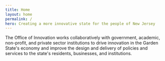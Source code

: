 ```yaml
---
title: Home
layout: home
permalink: /
hero: Creating a more innovative state for the people of New Jersey
---
```


The Office of Innovation works collaboratively with government,
academic, non-profit, and private sector institutions to drive
innovation in the Garden State's economy and improve the design and
delivery of policies and services to the state's residents,
businesses, and institutions.